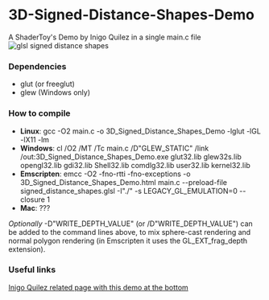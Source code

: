 # 3D-Signed-Distance-Shapes-Demo
A ShaderToy's Demo by Inigo Quilez in a single main.c file
![glsl signed distance shapes](https://cloud.githubusercontent.com/assets/9608982/26606477/56f45526-4592-11e7-89e3-f04cd6a92178.png)

### Dependencies
* glut (or freeglut)
* glew (Windows only)

### How to compile
* **Linux**: gcc -O2 main.c -o 3D_Signed_Distance_Shapes_Demo -lglut -lGL -lX11 -lm
* **Windows**: cl /O2 /MT /Tc main.c /D"GLEW_STATIC" /link /out:3D_Signed_Distance_Shapes_Demo.exe glut32.lib glew32s.lib opengl32.lib gdi32.lib Shell32.lib comdlg32.lib user32.lib kernel32.lib
* **Emscripten**: emcc -O2 -fno-rtti -fno-exceptions -o 3D_Signed_Distance_Shapes_Demo.html main.c --preload-file signed_distance_shapes.glsl -I"./" -s LEGACY_GL_EMULATION=0 --closure 1
* **Mac**: ???

*Optionally* -D"WRITE_DEPTH_VALUE" (or /D"WRITE_DEPTH_VALUE") can be added to the command lines above, to mix sphere-cast rendering and normal polygon rendering (in Emscripten it uses the GL_EXT_frag_depth extension).

### Useful links
[Inigo Quilez related page with this demo at the bottom](http://www.iquilezles.org/www/articles/distfunctions/distfunctions.htm)

